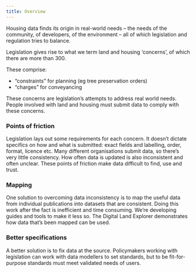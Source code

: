 ```yaml
---
title: Overview
---
```

Housing data finds its origin in real-world needs – the needs of the community, of developers, of the environment – all of which legislation and regulation tries to balance.

Legislation gives rise to what we term land and housing ‘concerns’, of which there are more than 300.

These comprise:

* “constraints” for planning (eg tree preservation orders)
* “charges” for conveyancing

These concerns are legislation’s attempts to address real world needs. People involved with land and housing must submit data to comply with these concerns.

### Points of friction

Legislation lays out some requirements for each concern. It doesn’t dictate specifics on how and what is submitted: exact fields and labelling, order, format, licence etc. Many different organisations submit data, so there’s very little consistency. How often data is updated is also inconsistent and often unclear. These points of friction make data difficult to find, use and trust.

### Mapping

One solution to overcoming data inconsistency is to map the useful data from individual publications into datasets that are consistent. Doing this work after the fact is inefficient and time consuming. We’re developing guides and tools to make it less so. The Digital Land Explorer demonstrates how data that’s been mapped can be used.

### Better specifications

A better solution is to fix data at the source. Policymakers working with legislation can work with data modellers to set standards, but to be fit-for-purpose standards must meet validated needs of users.
